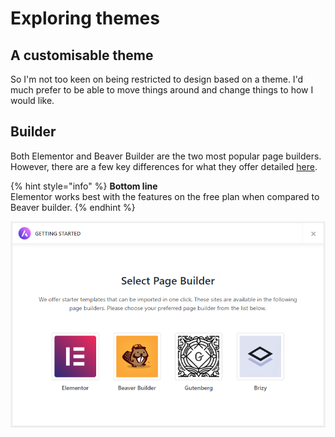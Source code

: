 # Exploring themes

## A customisable theme

So I'm not too keen on being restricted to design based on a theme. I'd much prefer to be able to move things around and change things to how I would like.

## Builder

Both Elementor and Beaver Builder are the two most popular page builders. However, there are a few key differences for what they offer detailed [here](https://www.collectiveray.com/beaver-builder-vs-elementor).

{% hint style="info" %}
**Bottom line**  
Elementor works best with the features on the free plan when compared to Beaver builder.
{% endhint %}

![](../../.gitbook/assets/image%20%2849%29.png)

